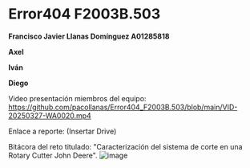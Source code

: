 # Error404 F2003B.503

**Francisco Javier Llanas Domínguez A01285818**

**Axel**

**Iván**

**Diego**

Video presentación miembros del equipo: https://github.com/pacollanas/Error404_F2003B.503/blob/main/VID-20250327-WA0020.mp4

Enlace a reporte: (Insertar Drive)

Bitácora del reto titulado: "Caracterización del sistema de corte en una Rotary Cutter John Deere".
![image](https://github.com/user-attachments/assets/50e695b1-27ee-4471-94d4-d4dbca587265)
